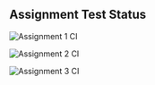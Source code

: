 ## Assignment Test Status

![Assignment 1 CI](https://github.com/eamonn-zh/c756-exer/actions/workflows/ci-a1.yml/badge.svg)

![Assignment 2 CI](https://github.com/eamonn-zh/c756-exer/actions/workflows/ci-a2.yml/badge.svg)

![Assignment 3 CI](https://github.com/eamonn-zh/c756-exer/actions/workflows/ci-a3.yml/badge.svg)
